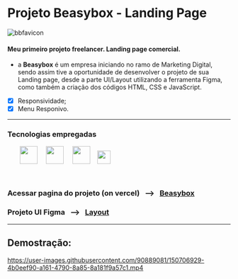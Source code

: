 # Projeto Beasybox - Landing Page

![bbfavicon](https://user-images.githubusercontent.com/90889081/150699066-0a301106-210a-4488-a362-8fba38e93ea8.svg)

#### Meu primeiro projeto freelancer. Landing page comercial. 

- a <strong>Beasybox</strong> é um empresa iniciando no ramo de Marketing Digital, sendo assim tive a oportunidade de desenvolver o projeto de sua Landing page, desde a parte UI/Layout utilizando a ferramenta Figma, como também a criação dos códigos HTML, CSS e JavaScript. 

- [x] Responsividade;
- [x] Menu Responivo.

<hr>

### Tecnologias empregadas

_&nbsp;_ _&nbsp;_ _&nbsp;_ _&nbsp;_<img src="https://cdn.jsdelivr.net/gh/devicons/devicon/icons/html5/html5-original.svg" width="40" height="40"/>  _&nbsp;_ _&nbsp;_   <img src="https://cdn.jsdelivr.net/gh/devicons/devicon/icons/css3/css3-original.svg" width="40" height="40"/> _&nbsp;_ _&nbsp;_ <img src="https://cdn.jsdelivr.net/gh/devicons/devicon/icons/javascript/javascript-original.svg" width="40" height="40"/> _&nbsp;_ _&nbsp;_<img src="https://cdn.jsdelivr.net/gh/devicons/devicon/icons/figma/figma-original.svg" width="30" height="30"/>

<br>

###  Acessar pagina do projeto (on vercel)  _&nbsp;_  --> _&nbsp;_  [Beasybox](https://beasy-box.vercel.app/)

###  Projeto UI Figma  _&nbsp;_  --> _&nbsp;_  [Layout](https://www.figma.com/proto/yEs7BzsBEQs3LPg3lpO2aw/BeasyBox-LP?node-id=31%3A111)

<hr>

## Demostração: 

https://user-images.githubusercontent.com/90889081/150706929-4b0eef90-a161-4790-8a85-8a181f9a57c1.mp4




